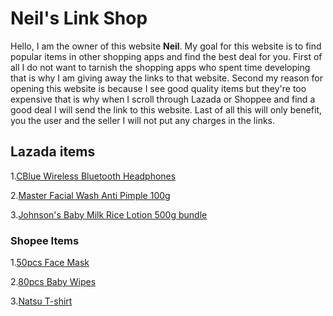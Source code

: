 # Neil's Link Shop
Hello, I am the owner of this website **Neil**. My goal for this website is to find popular items in other shopping apps and find the best deal for you. First of all I do not want to tarnish the shopping apps who spent time developing that is why I am giving away the links to that website. Second my reason for opening this website is because I see good quality items but they're too expensive that is why when I scroll through Lazada or Shoppee and find a good deal I will send the link to this website. Last of all this will only benefit, you the user and the seller I will not put any charges in the links.
## Lazada items
1.[CBlue Wireless Bluetooth Headphones](https://www.lazada.com.ph/products/cblue-fg07-stereo-surround-bass-built-in-mic-noise-cancellation-bluetooth-headphones-6-hours-music-play-wireless-headphone-bt-headset-bluetoot50-over-the-ear-gaming-earphone-i1965535769-s8551163512.html?spm=a2o4l.searchlist.list.98.415848c4vNNgym&search=1&freeshipping=1)

2.[Master Facial Wash Anti Pimple 100g](https://www.lazada.com.ph/products/master-facial-wash-anti-pimple-100g-i2204416547-s9910219538.html?spm=a2o4l.searchlist.list.3.1b0ece93DUFsI5&search=1)

3.[Johnson's Baby Milk Rice Lotion 500g bundle](https://www.lazada.com.ph/products/2-in-1-johnsons-baby-milk-rice-lotion-500ml-moisturising-lotion-500ml-i560498152-s1523682186.html?spm=a2o4l.searchlist.list.33.6dff27497vZJVp&search=1)
### Shopee Items
1.[50pcs Face Mask](https://shopee.ph/50-PCS-Black-white-Inside-Disposable-Face-Mask-Makapal-black-mask-SURGICAL-FACE-MASK-COLOR-MASK-kf94-i.405804590.9827861270?sp_atk=d84dc02d-332f-4cad-9714-560b1fba2dfb)

2.[80pcs Baby Wipes](https://shopee.ph/Organic-Baby-Wipes-80-Pcs-Per-Pack-99-Water-Hypoallergenic-(Non-Alcohol-wet-wipes)-i.326641178.15544168670?sp_atk=248b64c1-3abf-4e73-82a8-fc5677571c61&xptdk=248b64c1-3abf-4e73-82a8-fc5677571c61)

3.[Natsu T-shirt](https://shopee.ph/%E3%80%90Boutique-T-Shirt%E3%80%91-Fairy-Tail-Natsu-Arrival-Anime-O-Neck-Cotton-Tshirt-Man-Tops-Halloween-Gift-i.456516589.17425895199?sp_atk=f41ab238-5b5c-4cce-b76e-acbb603d3c89)
